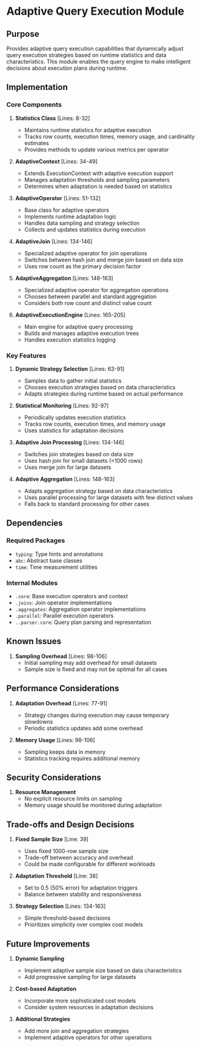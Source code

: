 # Adaptive Query Execution Module

## Purpose

Provides adaptive query execution capabilities that dynamically adjust query execution strategies based on runtime statistics and data characteristics. This module enables the query engine to make intelligent decisions about execution plans during runtime.

## Implementation

### Core Components

1. **Statistics Class** [Lines: 8-32]

   - Maintains runtime statistics for adaptive execution
   - Tracks row counts, execution times, memory usage, and cardinality estimates
   - Provides methods to update various metrics per operator

2. **AdaptiveContext** [Lines: 34-49]

   - Extends ExecutionContext with adaptive execution support
   - Manages adaptation thresholds and sampling parameters
   - Determines when adaptation is needed based on statistics

3. **AdaptiveOperator** [Lines: 51-132]

   - Base class for adaptive operators
   - Implements runtime adaptation logic
   - Handles data sampling and strategy selection
   - Collects and updates statistics during execution

4. **AdaptiveJoin** [Lines: 134-146]

   - Specialized adaptive operator for join operations
   - Switches between hash join and merge join based on data size
   - Uses row count as the primary decision factor

5. **AdaptiveAggregation** [Lines: 148-163]

   - Specialized adaptive operator for aggregation operations
   - Chooses between parallel and standard aggregation
   - Considers both row count and distinct value count

6. **AdaptiveExecutionEngine** [Lines: 165-205]
   - Main engine for adaptive query processing
   - Builds and manages adaptive execution trees
   - Handles execution statistics logging

### Key Features

1. **Dynamic Strategy Selection** [Lines: 63-91]

   - Samples data to gather initial statistics
   - Chooses execution strategies based on data characteristics
   - Adapts strategies during runtime based on actual performance

2. **Statistical Monitoring** [Lines: 92-97]

   - Periodically updates execution statistics
   - Tracks row counts, execution times, and memory usage
   - Uses statistics for adaptation decisions

3. **Adaptive Join Processing** [Lines: 134-146]

   - Switches join strategies based on data size
   - Uses hash join for small datasets (<1000 rows)
   - Uses merge join for large datasets

4. **Adaptive Aggregation** [Lines: 148-163]
   - Adapts aggregation strategy based on data characteristics
   - Uses parallel processing for large datasets with few distinct values
   - Falls back to standard processing for other cases

## Dependencies

### Required Packages

- `typing`: Type hints and annotations
- `abc`: Abstract base classes
- `time`: Time measurement utilities

### Internal Modules

- `.core`: Base execution operators and context
- `.joins`: Join operator implementations
- `.aggregates`: Aggregation operator implementations
- `.parallel`: Parallel execution operators
- `..parser.core`: Query plan parsing and representation

## Known Issues

1. **Sampling Overhead** [Lines: 98-106]
   - Initial sampling may add overhead for small datasets
   - Sample size is fixed and may not be optimal for all cases

## Performance Considerations

1. **Adaptation Overhead** [Lines: 77-91]

   - Strategy changes during execution may cause temporary slowdowns
   - Periodic statistics updates add some overhead

2. **Memory Usage** [Lines: 98-106]
   - Sampling keeps data in memory
   - Statistics tracking requires additional memory

## Security Considerations

1. **Resource Management**
   - No explicit resource limits on sampling
   - Memory usage should be monitored during adaptation

## Trade-offs and Design Decisions

1. **Fixed Sample Size** [Line: 39]

   - Uses fixed 1000-row sample size
   - Trade-off between accuracy and overhead
   - Could be made configurable for different workloads

2. **Adaptation Threshold** [Line: 38]

   - Set to 0.5 (50% error) for adaptation triggers
   - Balance between stability and responsiveness

3. **Strategy Selection** [Lines: 134-163]
   - Simple threshold-based decisions
   - Prioritizes simplicity over complex cost models

## Future Improvements

1. **Dynamic Sampling**

   - Implement adaptive sample size based on data characteristics
   - Add progressive sampling for large datasets

2. **Cost-based Adaptation**

   - Incorporate more sophisticated cost models
   - Consider system resources in adaptation decisions

3. **Additional Strategies**
   - Add more join and aggregation strategies
   - Implement adaptive operators for other operations
